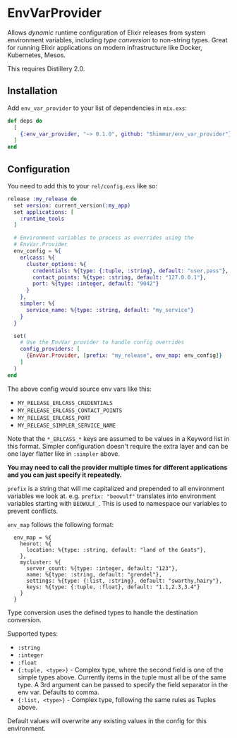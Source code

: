 EnvVarProvider
==============

Allows _dynamic_ runtime configuration of Elixir releases from system
environment variables, including _type_ _conversion_ to non-string types. Great
for running Elixir applications on modern infrastructure like Docker,
Kubernetes, Mesos.

This requires Distillery 2.0.

Installation
------------

Add `env_var_provider` to your list of dependencies in `mix.exs`:

```elixir
def deps do
  [
    {:env_var_provider, "~> 0.1.0", github: "Shimmur/env_var_provider"}
  ]
end
```

Configuration
-------------

You need to add this to your `rel/config.exs` like so:

```elixir
release :my_release do
  set version: current_version(:my_app)
  set applications: [
    :runtime_tools
  ]

  # Environment variables to process as overrides using the
  # EnvVar.Provider
  env_config = %{
    erlcass: %{
      cluster_options: %{
        credentials: %{type: {:tuple, :string}, default: "user,pass"},
        contact_points: %{type: :string, default: "127.0.0.1"},
        port: %{type: :integer, default: "9042"}
      }
    },
    simpler: %{
      service_name: %{type: :string, default: "my_service"}
    }
  }

  set(
    # Use the EnvVar provider to handle config overrides
    config_providers: [
      {EnvVar.Provider, [prefix: "my_release", env_map: env_config]}
    ]
  )
end
```

The above config would source env vars like this:
 * `MY_RELEASE_ERLCASS_CREDENTIALS`
 * `MY_RELEASE_ERLCASS_CONTACT_POINTS`
 * `MY_RELEASE_ERLCASS_PORT`
 * `MY_RELEASE_SIMPLER_SERVICE_NAME`

Note that the `*_ERLCASS_*` keys are assumed to be values in a Keyword list
in this format. Simpler configuration doesn't require the extra layer and
can be one layer flatter like in `:simpler` above.

**You may need to call the provider multiple times for different applications
and you can just specify it repeatedly.**

`prefix` is a string that will me capitalized and prepended to all
environment variables we look at. e.g. `prefix: "beowulf"` translates
into environment variables starting with `BEOWULF_`. This is used
to namespace our variables to prevent conflicts.

`env_map` follows the following format:
```
  env_map = %{
    heorot: %{
      location: %{type: :string, default: "land of the Geats"},
    },
    mycluster: %{
      server_count: %{type: :integer, default: "123"},
      name: %{type: :string, default: "grendel"},
      settings: %{type: {:list, :string}, default: "swarthy,hairy"},
      keys: %{type: {:tuple, :float}, default: "1.1,2.3,3.4"}
    }
  }
```

Type conversion uses the defined types to handle the destination
conversion.

Supported types:
 * `:string`
 * `:integer`
 * `:float`
 * `{:tuple, <type>}` - Complex type, where the second field is
   one of the simple types above. Currently items in the tuple
   must all be of the same type. A 3rd argument can be passed
   to specify the field separator in the env var. Defaults to
   comma.
 * `{:list, <type>}` - Complex type, following the same rules as
   Tuples above. 

Default values will overwrite any existing values in the config
for this environment.

